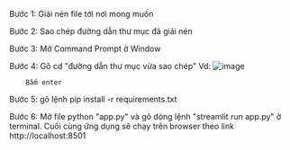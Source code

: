 Bước 1: Giải nén file tới nơi mong muốn

Bước 2: Sao chép đường dẫn thư mục đã giải nén

Bước 3: Mở Command Prompt ở Window

Bước 4: Gõ cd "đường dẫn thư mục vừa sao chép"
        Vd: ![image](https://github.com/quanho119/THT_D3-2023/assets/168147971/2c98381b-f037-45e0-a8d8-b4b9b31e27b3)
        
        Bấm enter
        
Bước 5: gõ lệnh pip install -r requirements.txt

Bước 6: Mở file python "app.py" và gõ dòng lệnh "streamlit run app.py" ở terminal.
Cuối cùng ứng dụng sẽ chạy trên browser theo link http://localhost:8501

